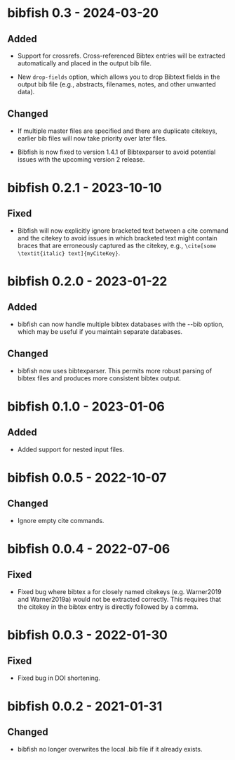 bibfish 0.3 - 2024-03-20
========================

Added
-----

- Support for crossrefs. Cross-referenced Bibtex entries will be extracted automatically and placed in the output bib file.

- New `drop-fields` option, which allows you to drop Bibtext fields in the output bib file (e.g., abstracts, filenames, notes, and other unwanted data).

Changed
-------

- If multiple master files are specified and there are duplicate citekeys, earlier bib files will now take priority over later files.

- Bibfish is now fixed to version 1.4.1 of Bibtexparser to avoid potential issues with the upcoming version 2 release.


bibfish 0.2.1 - 2023-10-10
==========================

Fixed
-----

- Bibfish will now explicitly ignore bracketed text between a cite command and the citekey to avoid issues in which bracketed text might contain braces that are erroneously captured as the citekey, e.g., `\cite[some \textit{italic} text]{myCiteKey}`.


bibfish 0.2.0 - 2023-01-22
==========================

Added
-----

- bibfish can now handle multiple bibtex databases with the --bib option, which may be useful if you maintain separate databases.

Changed
-------

- bibfish now uses bibtexparser. This permits more robust parsing of bibtex files and produces more consistent bibtex output.


bibfish 0.1.0 - 2023-01-06
==========================

Added
-----

- Added support for nested input files.


bibfish 0.0.5 - 2022-10-07
==========================

Changed
-------

- Ignore empty cite commands.


bibfish 0.0.4 - 2022-07-06
==========================

Fixed
-----

- Fixed bug where bibtex a for closely named citekeys (e.g. Warner2019 and Warner2019a) would not be extracted correctly. This requires that the citekey in the bibtex entry is directly followed by a comma.


bibfish 0.0.3 - 2022-01-30
==========================

Fixed
-----

- Fixed bug in DOI shortening.


bibfish 0.0.2 - 2021-01-31
==========================

Changed
-------

- bibfish no longer overwrites the local .bib file if it already exists.

